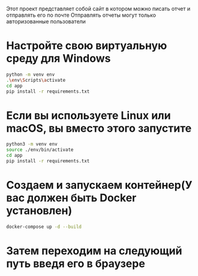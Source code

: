 
Этот проект представляет собой сайт в котором можно писать отчет и отправлять его по почте
Отправлять отчеты могут только авторизованные пользователи


# Настройте свою виртуальную среду для Windows

```bash
python -m venv env 
.\env\Scripts\activate 
cd app
pip install -r requirements.txt 
```
# Если вы используете Linux или macOS, вы вместо этого запустите

```bash
python3 -m venv env 
source ./env/bin/activate
cd app
pip install -r requirements.txt
```

# Создаем и запускаем контейнер(У вас должен быть Docker установлен)

```bash
docker-compose up -d --build
```

# Затем переходим на следующий путь введя его в браузере




